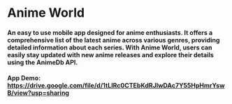 # Anime World

#### An easy to use mobile app designed for anime enthusiasts. It offers a comprehensive list of the latest anime across various genres, providing detailed information about each series. With Anime World, users can easily stay updated with new anime releases and explore their details using the AnimeDb API. 

#### App Demo: https://drive.google.com/file/d/1tLlRc0CTEbKdRJlwDAc7Y55HpHmrYswB/view?usp=sharing
